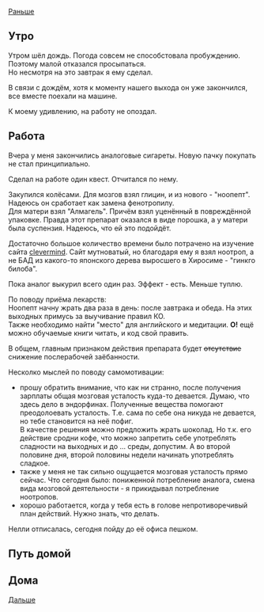 [Раньше](2020.06.10.md)  
## Утро
Утром шёл дождь. Погода совсем не способстовала пробуждению. Поэтому малой отказался просыпаться.  
Но несмотря на это завтрак я ему сделал.

В связи с дождём, хотя к моменту нашего выхода он уже закончился, все вместе поехали на машине.

К моему удивлению, на работу не опоздал.
## Работа
Вчера у меня закончились аналоговые сигареты. Новую пачку покупать не стал принципиально.

Сделал на работе один квест. Отчитался по нему.  

Закупился колёсами. Для мозгов взял глицин, и из нового - "ноопепт". Надеюсь он сработает как замена фенотропилу.  
Для матери взял "Алмагель". Причём взял уценённый в повреждённой упаковке. Правда этот препарат оказался в виде порошка, а у матери была суспензия. Надеюсь, что ей это подойдёт.

Достаточно большое количество времени было потрачено на изучение сайта [clevermind](https://clevermind.ru). Сайт мутноватый, но благодаря ему я взял ноотроп, а не БАД из какого-то японского дерева выросшего в Хиросиме - "гинкго билоба".

Пока аналог выкурил всего один раз. Эффект - есть. Меньше туплю.

По поводу приёма лекарств:  
Ноопепт начну жрать два раза в день: после завтрака и обеда. На этих выходных примусь за выучивание правил КО.  
Также необходимо найти "место" для английского и медитации. **О!** ещё можно обучаемые книги читать, и код свой править.

В общем, главным признаком действия препарата будет ~~отсутствие~~ снижение послерабочей заёбанности.

Несколко мыслей по поводу самомотивации:  
 - прошу обратить внимание, что как ни странно, после получения зарплаты общая мозговая усталость куда-то девается. Думаю, что здесь дело в эндорфинах. Полученные вещества помогают преодолоевать усталость. Т.е. сама по себе она никуда не девается, но тебе становится на неё пофиг.  
 В качестве решения можно предложить жрать шоколад. Но т.к. его действие сродни кофе, что можно запретить себе употреблять сладности на выходных и до ... среды, допустим. А во второй половине дня, второй половины недели начинать употреблять сладкое.
 - также у меня не так сильно ощущается мозговая усталость прямо сейчас. Что сегодня было: пониженной потребление аналога, смена вида мозговой деятельности - я прикидывал потребление ноотропов.
 - хорошо работается, когда у тебя есть в голове непротиворечивый план действий. Нужно знать, что делать.

 Нелли отписалась, сегодня пойду до её офиса пешком.
## Путь домой
## Дома
[Дальше](2020.06.11.md)
